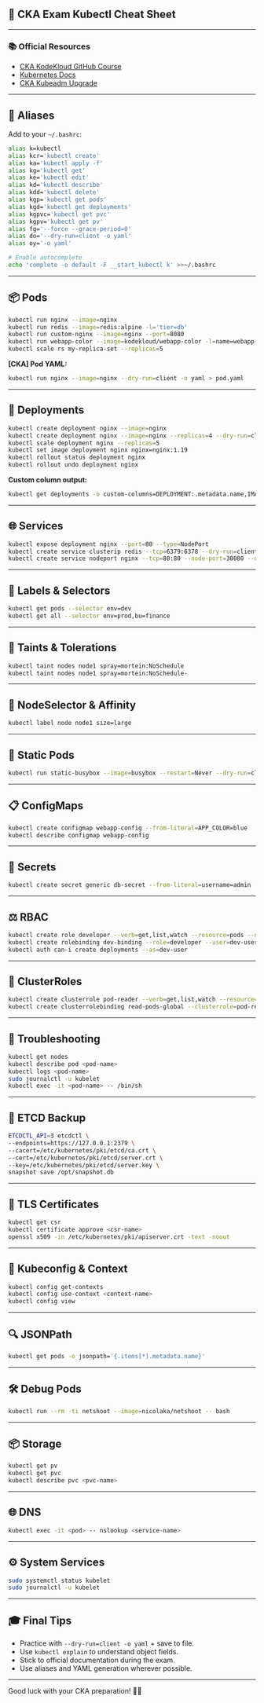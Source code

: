## 📘 CKA Exam Kubectl Cheat Sheet

---

### 📚 Official Resources

- [CKA KodeKloud GitHub Course](https://github.com/kodekloudhub/certified-kubernetes-administrator-course)
- [Kubernetes Docs](https://kubernetes.io/docs/)
- [CKA Kubeadm Upgrade](https://v1-25.docs.kubernetes.io/docs/tasks/administer-cluster/kubeadm/kubeadm-upgrade/)

---

## 🔧 Aliases

Add to your `~/.bashrc`:
```bash
alias k=kubectl
alias kcr='kubectl create'
alias ka='kubectl apply -f'
alias kg='kubectl get'
alias ke='kubectl edit'
alias kd='kubectl describe'
alias kdd='kubectl delete'
alias kgp='kubectl get pods'
alias kgd='kubectl get deployments'
alias kgpvc='kubectl get pvc'
alias kgpv='kubectl get pv'
alias fg='--force --grace-period=0'
alias do='--dry-run=client -o yaml'
alias oy='-o yaml'

# Enable autocomplete
echo 'complete -o default -F __start_kubectl k' >>~/.bashrc
```

---

## 📦 Pods

```bash
kubectl run nginx --image=nginx
kubectl run redis --image=redis:alpine -l='tier=db'
kubectl run custom-nginx --image=nginx --port=8080
kubectl run webapp-color --image=kodekloud/webapp-color -l=name=webapp-color --env="APP_COLOR=green"
kubectl scale rs my-replica-set --replicas=5
```

**[CKA] Pod YAML:**
```bash
kubectl run nginx --image=nginx --dry-run=client -o yaml > pod.yaml
```

---

## 📄 Deployments

```bash
kubectl create deployment nginx --image=nginx
kubectl create deployment nginx --image=nginx --replicas=4 --dry-run=client -o yaml > nginx-deployment.yaml
kubectl scale deployment nginx --replicas=5
kubectl set image deployment nginx nginx=nginx:1.19
kubectl rollout status deployment nginx
kubectl rollout undo deployment nginx
```

**Custom column output:**
```bash
kubectl get deployments -o custom-columns=DEPLOYMENT:.metadata.name,IMAGE:.spec.template.spec.containers[].image
```

---

## 🌐 Services

```bash
kubectl expose deployment nginx --port=80 --type=NodePort
kubectl create service clusterip redis --tcp=6379:6378 --dry-run=client -o yaml
kubectl create service nodeport nginx --tcp=80:80 --node-port=30080 --dry-run=client -o yaml
```

---

## 🧭 Labels & Selectors

```bash
kubectl get pods --selector env=dev
kubectl get all --selector env=prod,bu=finance
```

---

## 🚫 Taints & Tolerations

```bash
kubectl taint nodes node1 spray=mortein:NoSchedule
kubectl taint nodes node1 spray=mortein:NoSchedule-
```

---

## 📌 NodeSelector & Affinity

```bash
kubectl label node node1 size=large
```

---

## 🧱 Static Pods

```bash
kubectl run static-busybox --image=busybox --restart=Never --dry-run=client -o yaml --command -- sleep 1000 > /etc/kubernetes/manifests/static-busybox.yaml
```

---

## 📋 ConfigMaps

```bash
kubectl create configmap webapp-config --from-literal=APP_COLOR=blue
kubectl describe configmap webapp-config
```

---

## 🔐 Secrets

```bash
kubectl create secret generic db-secret --from-literal=username=admin
```

---

## ⚖️ RBAC

```bash
kubectl create role developer --verb=get,list,watch --resource=pods --namespace=default
kubectl create rolebinding dev-binding --role=developer --user=dev-user --namespace=default
kubectl auth can-i create deployments --as=dev-user
```

---

## 🔐 ClusterRoles

```bash
kubectl create clusterrole pod-reader --verb=get,list,watch --resource=pods
kubectl create clusterrolebinding read-pods-global --clusterrole=pod-reader --user=admin
```

---

## 🧪 Troubleshooting

```bash
kubectl get nodes
kubectl describe pod <pod-name>
kubectl logs <pod-name>
sudo journalctl -u kubelet
kubectl exec -it <pod-name> -- /bin/sh
```

---

## 🧩 ETCD Backup

```bash
ETCDCTL_API=3 etcdctl \
--endpoints=https://127.0.0.1:2379 \
--cacert=/etc/kubernetes/pki/etcd/ca.crt \
--cert=/etc/kubernetes/pki/etcd/server.crt \
--key=/etc/kubernetes/pki/etcd/server.key \
snapshot save /opt/snapshot.db
```

---

## 🔐 TLS Certificates

```bash
kubectl get csr
kubectl certificate approve <csr-name>
openssl x509 -in /etc/kubernetes/pki/apiserver.crt -text -noout
```

---

## 🔄 Kubeconfig & Context

```bash
kubectl config get-contexts
kubectl config use-context <context-name>
kubectl config view
```

---

## 🔍 JSONPath

```bash
kubectl get pods -o jsonpath='{.items[*].metadata.name}'
```

---

## 🛠️ Debug Pods

```bash
kubectl run --rm -ti netshoot --image=nicolaka/netshoot -- bash
```

---

## 📦 Storage

```bash
kubectl get pv
kubectl get pvc
kubectl describe pvc <pvc-name>
```

---

## 🌐 DNS

```bash
kubectl exec -it <pod> -- nslookup <service-name>
```

---

## ⚙️ System Services

```bash
sudo systemctl status kubelet
sudo journalctl -u kubelet
```

---

## 🎓 Final Tips

- Practice with `--dry-run=client -o yaml` + save to file.
- Use `kubectl explain` to understand object fields.
- Stick to official documentation during the exam.
- Use aliases and YAML generation wherever possible.

---

Good luck with your CKA preparation! 🧠💪
